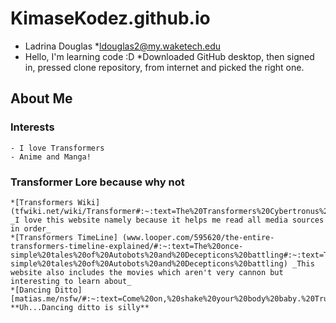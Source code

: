 # KimaseKodez.github.io
* Ladrina Douglas
*ldouglas2@my.waketech.edu
* Hello, I'm learning code :D
*Downloaded GitHub desktop, then signed in, pressed clone repository, from internet and picked the right one.

## About Me
### Interests
	- I love Transformers
	- Anime and Manga!
### Transformer Lore because why not
	*[Transformers Wiki] (tfwiki.net/wiki/Transformer#:~:text=The%20Transformers%20Cybertronus%20cybertronii%20are%20a%20species%20of) _I love this website namely because it helps me read all media sources in order_
	*[Transformers TimeLine] (www.looper.com/595620/the-entire-transformers-timeline-explained/#:~:text=The%20once-simple%20tales%20of%20Autobots%20and%20Decepticons%20battling#:~:text=The%20once-simple%20tales%20of%20Autobots%20and%20Decepticons%20battling) _This website also includes the movies which aren't very cannon but interesting to learn about_
	*[Dancing Ditto] [matias.me/nsfw/#:~:text=Come%20on,%20shake%20your%20body%20baby.%20Trust%20me] **Uh...Dancing ditto is silly**
